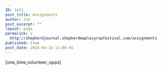 ```yaml
---
ID: 1411
post_title: Assignments
author: Jon
post_excerpt: ""
layout: page
permalink: >
  http://shepherdjournal.shepherdmaplesyrupfestival.com/assignments
published: true
post_date: 2018-04-14 11:08:45
---
```

[one_time_volunteer_opps]